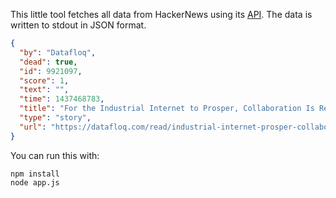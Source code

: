 This little tool fetches all data from HackerNews using its [API](https://github.com/HackerNews/API). The data is written to stdout in JSON format.

```json
{
  "by": "Datafloq",
  "dead": true,
  "id": 9921097,
  "score": 1,
  "text": "",
  "time": 1437468783,
  "title": "For the Industrial Internet to Prosper, Collaboration Is Required",
  "type": "story",
  "url": "https://datafloq.com/read/industrial-internet-prosper-collaboration-required/1255"
}
```

You can run this with:

```
npm install
node app.js
```
